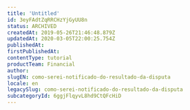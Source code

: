 ```yaml
---
title: 'Untitled'
id: 3eyFAdtZqRRCHzYjGyUU8n
status: ARCHIVED
createdAt: 2019-05-26T21:46:48.879Z
updatedAt: 2020-03-05T22:00:25.754Z
publishedAt: 
firstPublishedAt: 
contentType: tutorial
productTeam: Financial
author: 
slugEN: como-serei-notificado-do-resultado-da-disputa
locale: en
legacySlug: como-serei-notificado-do-resultado-da-disputa
subcategoryId: 6ggjFlqyvL8hd9CtQFcHiD
---
```



